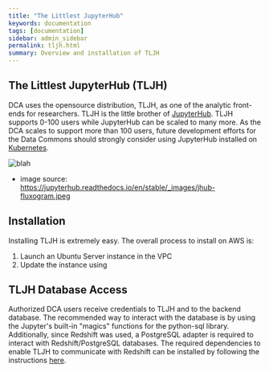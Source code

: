 ```yaml
---
title: "The Littlest JupyterHub"
keywords: documentation
tags: [documentation]
sidebar: admin_sidebar
permalink: tljh.html
summary: Overview and installation of TLJH
---
```


## The Littlest JupyterHub (TLJH)
DCA uses the opensource distribution, TLJH, as one of the analytic front-ends for researchers.  TLJH is the little brother of [JupyterHub](https://jupyterhub.readthedocs.io/en/stable/).  TLJH supports 0-100 users while JupyterHub can be scaled to many more.  As the DCA scales to support more than 100 users, future development efforts for the Data Commons should strongly consider using JupyterHub installed on [Kubernetes](http://z2jh.jupyter.org/en/latest/#).

![blah](/data-commons/images/jhub-fluxogram.jpeg)
* image source: https://jupyterhub.readthedocs.io/en/stable/_images/jhub-fluxogram.jpeg

## Installation
Installing TLJH is extremely easy.  The overall process to install on AWS is:
1. Launch an Ubuntu Server instance in the VPC
2. Update the instance using

## TLJH Database Access
Authorized DCA users receive credentials to TLJH and to the backend database.  The recommended way to interact with the database is by using the Jupyter's built-in "magics" functions for the python-sql library.  Additionally, since Redshift was used, a PostgreSQL adapter is required to interact with Redshift/PostgreSQL databases.  The required dependencies to enable TLJH to communicate with Redshift can be installed by following the instructions [here]().
